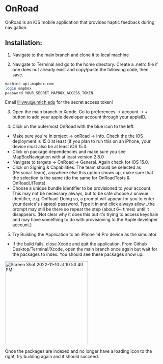 # OnRoad

OnRoad is an iOS mobile application that provides haptic feedback during navigation.

## Installation:

1. Navigate to the main branch and clone it to local machine

2. Navigate to Terminal and go to the home directory. Create a .netrc file if one does not already exist and copy/paste the following code, then save.

```bash
machine api.mapbox.com
login mapbox
password YOUR_SECRET_MAPBOX_ACCESS_TOKEN
```

Email lillywu@umich.edu for the secret access token!

3. Open the main branch in Xcode. Go to preferences -> account -> + button to add your apple developer account through your appleID.

4. Click on the outermost OnRoad with the blue icon to the left.
  -  Make sure you're in project -> onRoad -> Info. Check the the iOS deployment is 15.0 at least (if you plan to run this on an iPhone, your device must          also be at least iOS 15.0.
  -  Click on package dependencies and make sure you see MapBoxNavigation with at least version 2.8.0
  -  Navigate to targets -> OnRoad -> General. Again check for iOS 15.0.
  -  Click on Signing & Capabilities. The team should be selected as <Your appleID Name> (Personal Team), anywhere else this option shows up, make sure that the selection is the same (do the same for OnRoadTests & OnRoadUITests)
  -  Choose a unique bundle identifier to be provisioned to your account. This may not be necessary always, but to be safe choose a uniwue identifier, e.g. OnRoad<your last name>. Doing so, a prompt will appear for you to enter your device's (laptop) password. Type it in and click always allow...the prompt may still be there so repeat the step (about 6~ times) until it disappears. (Not clear why it does this but it's trying to access keychain and may have something to do with provisioning to the Apple developer account.)
  
 5. Try Building the Application to an iPhone 14 Pro device as the simulator.

  - If the build fails, close Xcode and quit the application. From Github Desktop/Terminal/Xcode, open the main branch once again but wait for the packages to index. You should see these packages show up.
  
  <img width="270" alt="Screen Shot 2022-11-10 at 10 53 40 PM" src="https://user-images.githubusercontent.com/55675415/201259628-3f1ba8fa-54f8-480c-a356-384c01fc04ab.png">
  
Once the packages are indexed and no longer have a loading icon to the right, try building again and it should succeed.

  
 



